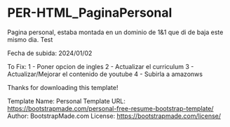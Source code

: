# PER-HTML_PaginaPersonal
Pagina personal, estaba montada en un dominio de 1&1 que di de baja este mismo dia.
Test

Fecha de subida: 2024/01/02

To Fix:
1 - Poner opcion de ingles
2 - Actualizar el curriculum
3 - Actualizar/Mejorar el contenido de youtube
4 - Subirla a amazonws






Thanks for downloading this template!

Template Name: Personal
Template URL: https://bootstrapmade.com/personal-free-resume-bootstrap-template/
Author: BootstrapMade.com
License: https://bootstrapmade.com/license/